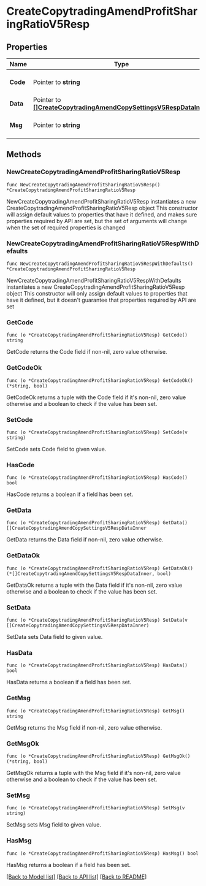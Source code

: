 # CreateCopytradingAmendProfitSharingRatioV5Resp

## Properties

Name | Type | Description | Notes
------------ | ------------- | ------------- | -------------
**Code** | Pointer to **string** |  | [optional] [default to ""]
**Data** | Pointer to [**[]CreateCopytradingAmendCopySettingsV5RespDataInner**](CreateCopytradingAmendCopySettingsV5RespDataInner.md) |  | [optional] 
**Msg** | Pointer to **string** |  | [optional] [default to ""]

## Methods

### NewCreateCopytradingAmendProfitSharingRatioV5Resp

`func NewCreateCopytradingAmendProfitSharingRatioV5Resp() *CreateCopytradingAmendProfitSharingRatioV5Resp`

NewCreateCopytradingAmendProfitSharingRatioV5Resp instantiates a new CreateCopytradingAmendProfitSharingRatioV5Resp object
This constructor will assign default values to properties that have it defined,
and makes sure properties required by API are set, but the set of arguments
will change when the set of required properties is changed

### NewCreateCopytradingAmendProfitSharingRatioV5RespWithDefaults

`func NewCreateCopytradingAmendProfitSharingRatioV5RespWithDefaults() *CreateCopytradingAmendProfitSharingRatioV5Resp`

NewCreateCopytradingAmendProfitSharingRatioV5RespWithDefaults instantiates a new CreateCopytradingAmendProfitSharingRatioV5Resp object
This constructor will only assign default values to properties that have it defined,
but it doesn't guarantee that properties required by API are set

### GetCode

`func (o *CreateCopytradingAmendProfitSharingRatioV5Resp) GetCode() string`

GetCode returns the Code field if non-nil, zero value otherwise.

### GetCodeOk

`func (o *CreateCopytradingAmendProfitSharingRatioV5Resp) GetCodeOk() (*string, bool)`

GetCodeOk returns a tuple with the Code field if it's non-nil, zero value otherwise
and a boolean to check if the value has been set.

### SetCode

`func (o *CreateCopytradingAmendProfitSharingRatioV5Resp) SetCode(v string)`

SetCode sets Code field to given value.

### HasCode

`func (o *CreateCopytradingAmendProfitSharingRatioV5Resp) HasCode() bool`

HasCode returns a boolean if a field has been set.

### GetData

`func (o *CreateCopytradingAmendProfitSharingRatioV5Resp) GetData() []CreateCopytradingAmendCopySettingsV5RespDataInner`

GetData returns the Data field if non-nil, zero value otherwise.

### GetDataOk

`func (o *CreateCopytradingAmendProfitSharingRatioV5Resp) GetDataOk() (*[]CreateCopytradingAmendCopySettingsV5RespDataInner, bool)`

GetDataOk returns a tuple with the Data field if it's non-nil, zero value otherwise
and a boolean to check if the value has been set.

### SetData

`func (o *CreateCopytradingAmendProfitSharingRatioV5Resp) SetData(v []CreateCopytradingAmendCopySettingsV5RespDataInner)`

SetData sets Data field to given value.

### HasData

`func (o *CreateCopytradingAmendProfitSharingRatioV5Resp) HasData() bool`

HasData returns a boolean if a field has been set.

### GetMsg

`func (o *CreateCopytradingAmendProfitSharingRatioV5Resp) GetMsg() string`

GetMsg returns the Msg field if non-nil, zero value otherwise.

### GetMsgOk

`func (o *CreateCopytradingAmendProfitSharingRatioV5Resp) GetMsgOk() (*string, bool)`

GetMsgOk returns a tuple with the Msg field if it's non-nil, zero value otherwise
and a boolean to check if the value has been set.

### SetMsg

`func (o *CreateCopytradingAmendProfitSharingRatioV5Resp) SetMsg(v string)`

SetMsg sets Msg field to given value.

### HasMsg

`func (o *CreateCopytradingAmendProfitSharingRatioV5Resp) HasMsg() bool`

HasMsg returns a boolean if a field has been set.


[[Back to Model list]](../README.md#documentation-for-models) [[Back to API list]](../README.md#documentation-for-api-endpoints) [[Back to README]](../README.md)



